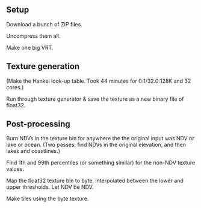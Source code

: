 ## Setup
Download a bunch of ZIP files.

Uncompress them all.

Make one big VRT.

## Texture generation
(Make the Hankel look-up table. Took 44 minutes for 0:1/32.0:128K and 32 cores.)

Run through texture generator & save the texture as a new binary file of float32.

## Post-processing
Burn NDVs in the texture bin for anywhere the the original input was NDV or lake or ocean. (Two passes: find NDVs in the original elevation, and then lakes and coastlines.)

Find 1th and 99th percentiles (or something similar) for the non-NDV texture values.

Map the float32 texture bin to byte, interpolated between the lower and upper thresholds. Let NDV be NDV.

Make tiles using the byte texture.

